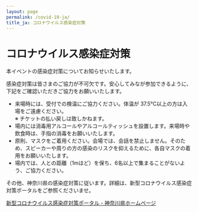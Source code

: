 ```yaml
---
layout: page
permalink: /covid-19-ja/
title_ja: コロナウイルス感染症対策
---
```


# コロナウイルス感染症対策

本イベントの感染症対策についてお知らせいたします。

感染症対策は皆さまのご協力が不可欠です。安心してみなが参加できるように、下記をご確認いただきご協力をお願いいたします。

- 来場時には、受付での検温にご協力ください。体温が 37.5℃以上の方は入場をご遠慮ください。  
※ チケットの払い戻しは致しかねます。
- 場内には消毒用アルコールやアルコールティッシュを設置します。来場時や飲食時は、手指の消毒をお願いいたします。
- 原則、マスクをご着用ください。会場では、会話を禁止しません。そのため、スピーカーや周りの方の感染のリスクを抑えるために、各自マスクの着用をお願いいたします。
- 場内では、人との距離（1mほど）を保ち、6名以上で集まることがないよう、ご協力ください。

その他、神奈川県の感染症対策に従います。詳細は、新型コロナウイルス感染症対策ポータルをご参照くださいませ。

[新型コロナウイルス感染症対策ポータル \- 神奈川県ホームページ](https://www.pref.kanagawa.jp/docs/ga4/covid19/)
